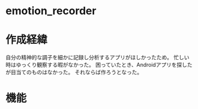 # emotion_recorder

# 作成経緯
自分の精神的な調子を細かに記録し分析するアプリがほしかったため。
忙しい時はゆっくり観察する暇がなかった。
困っていたとき、Androidアプリを探したが目当てのものはなかった。
それならば作ろうとなった。

# 機能
